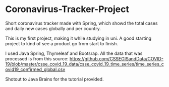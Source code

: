 # Coronavirus-Tracker-Project
Short coronavirus tracker made with Spring, which showd the total cases and daily new cases globally and per country.

This is my first project, making it while studying in uni. A good starting project to kind of see a product go from start to finish.

I used Java Spring, Thymeleaf and Bootsrap. 
All the data that was processed is from this source: https://github.com/CSSEGISandData/COVID-19/blob/master/csse_covid_19_data/csse_covid_19_time_series/time_series_covid19_confirmed_global.csv

Shotout to Java Brains for the tutorial provided.
